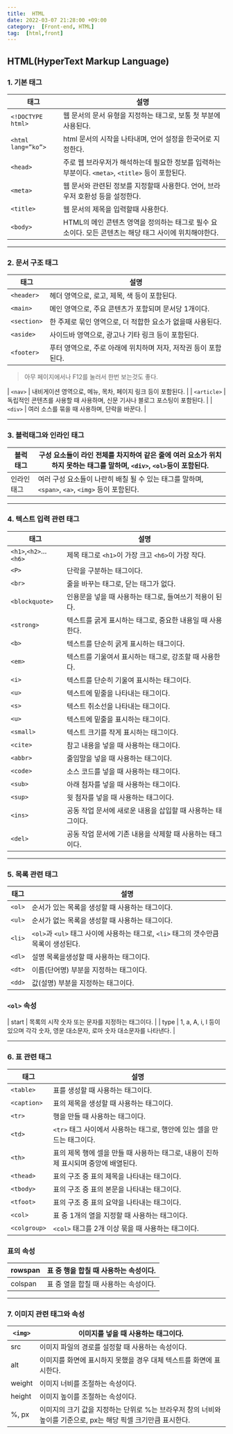 ```yaml
---
title:  HTML
date: 2022-03-07 21:28:00 +09:00
category:  [Front-end, HTML]
tag:  [html,front]
---
```



## **HTML(HyperText Markup Language)**

### 1. 기본 태그

| 태그 | 설명 |
| --- | --- |
| `<!DOCTYPE html>` | 웹 문서의 문서 유형을 지정하는 태그로, 보통 첫 부분에 사용된다. |
| `<html lang=”ko”>` | html 문서의 시작을 나타내며, 언어 설정을 한국어로 지정한다. |
| `<head>` | 주로 웹 브라우저가 해석하는데 필요한 정보를 입력하는 부분이다. `<meta>`, `<title>` 등이 포함된다. |
| `<meta>` | 웹 문서와 관련된 정보를 지정할때 사용한다. 언어, 브라우저 호환성 등을 설정한다.  |
| `<title>` | 웹 문서의 제목을 입력할때 사용한다. |
| `<body>` | HTML의 메인 콘텐츠 영역을 정의하는 태그로 필수 요소이다. 모든 콘텐츠는 해당 태그 사이에 위치해야한다. |

---

### 2. 문서 구조 태그

| 태그  | 설명 |
| --- | --- |
| `<header>` | 헤더 영역으로, 로고, 제목, 색 등이 포함된다. |
| `<main>` | 메인 영역으로, 주요 콘텐츠가 포함되며 문서당 1개이다. |
| `<section>` | 한 주제로 묶인 영역으로, 더 적합한 요소가 없을때 사용된다. |
| `<aside>` | 사이드바 영역으로, 광고나 기타 링크 등이 포함된다. |
| `<footer>` | 푸터 영역으로, 주로 아래에 위치하며 저자, 저작권 등이 포함된다. |

> 아무 페이지에서나 F12를 눌러서 한번 보는것도 좋다.
> 

| `<nav>` | 내비게이션 영역으로, 메뉴, 목차, 페이지 링크 등이 포함된다. |
| `<article>` | 독립적인 콘텐츠를 사용할 때 사용하며, 신문 기사나 블로그 포스팅이 포함된다. |
| `<div>` | 여러 소스를 묶을 때 사용하며, 단락을 바꾼다. |

---

### 3. 블럭태그와 인라인 태그

| 블럭 태그 | 구성 요소들이 라인 전체를 차지하여 같은 줄에 여러 요소가 위치하지 못하는 태그를 말하며, `<div>`, `<ol>`등이 포함된다.  |
| --- | --- |
| 인라인 태그 | 여러 구성 요소들이 나란히 배칠 될 수 있는 태그를 말하며, `<span>`, `<a>`, `<img>` 등이 포함된다. |

---

### 4. 텍스트 입력 관련 태그

| 태그  | 설명 |
| --- | --- |
| `<h1>`,`<h2>`...`<h6>` | 제목 태그로 `<h1>`이 가장 크고 `<h6>`이 가장 작다. |
| `<P>` | 단락을 구분하는 태그이다. |
| `<br>` | 줄을 바꾸는 태그로, 닫는 태그가 없다. |
| `<blockquote>` | 인용문을 넣을 때 사용하는 태그로, 들여쓰기 적용이 된다. |
| `<strong>` | 텍스트를 굵게 표시하는 태그로, 중요한 내용일 때 사용한다. |
| `<b>` | 텍스트를 단순히 굵게 표시하는 태그이다. |
| `<em>` | 텍스트를 기울여서 표시하는 태그로, 강조할 때 사용한다. |
| `<i>` | 텍스트를 단순히 기울여 표시하는 태그이다. |
| `<u>` | 텍스트에 밑줄을 나타내는 태그이다. |
| `<s>` | 텍스트 취소선을 나타내는 태그이다. |
| `<u>` | 텍스트에 밑줄을 표시하는 태그이다. |
| `<small>` | 텍스트 크기를 작게 표시하는 태그이다. |
| `<cite>` | 참고 내용을 넣을 때 사용하는 태그이다. |
| `<abbr>` | 줄임말을 넣을 때 사용하는 태그이다. |
| `<code>` | 소스 코드를 넣을 때 사용하는 태그이다. |
| `<sub>` | 아래 첨자를 넣을 때 사용하는 태그이다. |
| `<sup>` | 윗 첨자를 넣을 때 사용하는 태그이다. |
| `<ins>` | 공동 작업 문서에 새로운 내용을 삽입할 때 사용하는 태그이다. |
| `<del>` | 공동 작업 문서에 기존 내용을 삭제할 때 사용하는 태그이다. |

---

### 5. 목록 관련 태그

| 태그  | 설명 |
| --- | --- |
| `<ol>` | 순서가 있는 목록을 생성할 때 사용하는 태그이다. |
| `<ul>` | 순서가 없는 목록을 생성할 때 사용하는 태그이다. |
| `<li>` | `<ol>`과 `<ul>` 태그 사이에 사용하는 태그로, `<li>` 태그의 갯수만큼 목록이 생성된다. |
| `<dl>` | 설명 목록을생성할 때 사용하는 태그이다. |
| `<dt>` | 이름(단어명) 부분을 지정하는 태그이다. |
| `<dd>` | 값(설명) 부분을 지정하는 태그이다. |

### `<ol>` 속성

| start | 목록의 시작 숫자 또는 문자를 지정하는 태그이다. |
| type | 1, a, A, i, l 등이 있으며 각각 숫자, 영문 대소문자, 로마 숫자 대소문자를 나타낸다. |

---

### 6. 표 관련 태그

| 태그  | 설명 |
| --- | --- |
| `<table>` | 표를 생성할 때 사용하는 태그이다. |
| `<caption>` | 표의 제목을 생성할 때 사용하는 태그이다. |
| `<tr>` | 행을 만들 때 사용하는 태그이다. |
| `<td>` | `<tr>` 태그 사이에서 사용하는 태그로, 행안에 있는 셀을 만드는 태그이다. |
| `<th>` | 표의 제목 행에 셀을 만들 때 사용하는 태그로, 내용이 진하제 표시되며 중앙에 배열된다. |
| `<thead>` | 표의 구조 중 표의 제목을 나타내는 태그이다. |
| `<tbody>` | 표의 구조 중 표의 본문을 나타내는 태그이다. |
| `<tfoot>` | 표의 구조 중 표의 요약을 나타내는 태그이다. |
| `<col>` | 표 중 1개의 열을 지정할 때 사용하는 태그이다. |
| `<colgroup>` | `<col>` 태그를 2개 이상 묶을 때 사용하는 태그이다. |

### 표의 속성

| rowspan | 표 중 행을 합칠 때 사용하는 속성이다. |
| --- | --- |
| colspan | 표 중 열을 합칠 때 사용하는 속성이다. |

---

### 7. 이미지 관련 태그와 속성

| `<img>` | 이미지를 넣을 때 사용하는 태그이다. |
| --- | --- |
| src | 이미지 파일의 경로를 설정할 때 사용하는 속성이다. |
| alt | 이미지를 화면에 표시하지 못했을 경우 대체 텍스트를 화면에 표시한다. |
| weight | 이미지 너비를 조절하는 속성이다. |
| height | 이미지 높이를 조절하는 속성이다. |
| %, px | 이미지의 크기 값을 지정하는 단위로 %는 브라우저 창의 너비와 높이를 기준으로, px는  해당 픽셀 크기만큼 표시한다. |